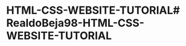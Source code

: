 # HTML-CSS-WEBSITE-TUTORIAL#   R e a l d o B e j a 9 8 - H T M L - C S S - W E B S I T E - T U T O R I A L  
 